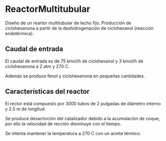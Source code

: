 # ReactorMultitubular

Diseño de un reartor multitubular de lecho fijo. Producción de ciclohexanona a
partir de la deshidrogenación de ciclohexanol (reacción endotérmica).

## Caudal de entrada
El caudal de entrada es de 75 kmol/h de ciclohexanol y 3 kmol/h de ciclohexanona
a 2 atm y 270 C.

Además se produce fenol y ciclohexenona en pequeñas cantidades.

## Características del reactor
El rector está compuesto por 3000 tubos de 2 pulgadas de diámetro interno y
2.5 m de longitud.

Se produce desactivción del catalizador debido a la acumulación de coque, por ello
la velocidad de rección disminuye con el tiempo.

Se intenta mantener la temperatura a 270 C con un aceite térmico.
